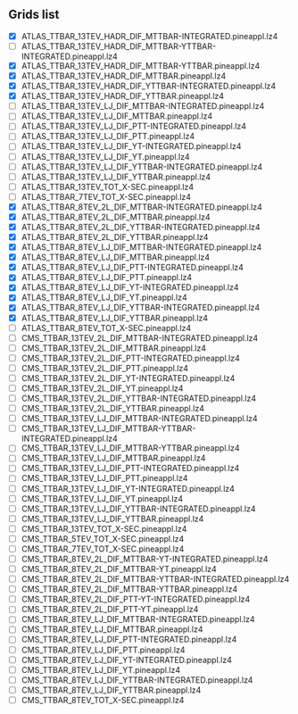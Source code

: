 ## Grids list

- [x] ATLAS_TTBAR_13TEV_HADR_DIF_MTTBAR-INTEGRATED.pineappl.lz4
- [ ] ATLAS_TTBAR_13TEV_HADR_DIF_MTTBAR-YTTBAR-INTEGRATED.pineappl.lz4
- [x] ATLAS_TTBAR_13TEV_HADR_DIF_MTTBAR-YTTBAR.pineappl.lz4
- [x] ATLAS_TTBAR_13TEV_HADR_DIF_MTTBAR.pineappl.lz4
- [x] ATLAS_TTBAR_13TEV_HADR_DIF_YTTBAR-INTEGRATED.pineappl.lz4
- [x] ATLAS_TTBAR_13TEV_HADR_DIF_YTTBAR.pineappl.lz4
- [ ] ATLAS_TTBAR_13TEV_LJ_DIF_MTTBAR-INTEGRATED.pineappl.lz4
- [ ] ATLAS_TTBAR_13TEV_LJ_DIF_MTTBAR.pineappl.lz4
- [ ] ATLAS_TTBAR_13TEV_LJ_DIF_PTT-INTEGRATED.pineappl.lz4
- [ ] ATLAS_TTBAR_13TEV_LJ_DIF_PTT.pineappl.lz4
- [ ] ATLAS_TTBAR_13TEV_LJ_DIF_YT-INTEGRATED.pineappl.lz4
- [ ] ATLAS_TTBAR_13TEV_LJ_DIF_YT.pineappl.lz4
- [ ] ATLAS_TTBAR_13TEV_LJ_DIF_YTTBAR-INTEGRATED.pineappl.lz4
- [ ] ATLAS_TTBAR_13TEV_LJ_DIF_YTTBAR.pineappl.lz4
- [ ] ATLAS_TTBAR_13TEV_TOT_X-SEC.pineappl.lz4
- [ ] ATLAS_TTBAR_7TEV_TOT_X-SEC.pineappl.lz4
- [x] ATLAS_TTBAR_8TEV_2L_DIF_MTTBAR-INTEGRATED.pineappl.lz4
- [x] ATLAS_TTBAR_8TEV_2L_DIF_MTTBAR.pineappl.lz4
- [x] ATLAS_TTBAR_8TEV_2L_DIF_YTTBAR-INTEGRATED.pineappl.lz4
- [x] ATLAS_TTBAR_8TEV_2L_DIF_YTTBAR.pineappl.lz4
- [x] ATLAS_TTBAR_8TEV_LJ_DIF_MTTBAR-INTEGRATED.pineappl.lz4
- [x] ATLAS_TTBAR_8TEV_LJ_DIF_MTTBAR.pineappl.lz4
- [x] ATLAS_TTBAR_8TEV_LJ_DIF_PTT-INTEGRATED.pineappl.lz4
- [x] ATLAS_TTBAR_8TEV_LJ_DIF_PTT.pineappl.lz4
- [x] ATLAS_TTBAR_8TEV_LJ_DIF_YT-INTEGRATED.pineappl.lz4
- [x] ATLAS_TTBAR_8TEV_LJ_DIF_YT.pineappl.lz4
- [x] ATLAS_TTBAR_8TEV_LJ_DIF_YTTBAR-INTEGRATED.pineappl.lz4
- [x] ATLAS_TTBAR_8TEV_LJ_DIF_YTTBAR.pineappl.lz4
- [ ] ATLAS_TTBAR_8TEV_TOT_X-SEC.pineappl.lz4
- [ ] CMS_TTBAR_13TEV_2L_DIF_MTTBAR-INTEGRATED.pineappl.lz4
- [ ] CMS_TTBAR_13TEV_2L_DIF_MTTBAR.pineappl.lz4
- [ ] CMS_TTBAR_13TEV_2L_DIF_PTT-INTEGRATED.pineappl.lz4
- [ ] CMS_TTBAR_13TEV_2L_DIF_PTT.pineappl.lz4
- [ ] CMS_TTBAR_13TEV_2L_DIF_YT-INTEGRATED.pineappl.lz4
- [ ] CMS_TTBAR_13TEV_2L_DIF_YT.pineappl.lz4
- [ ] CMS_TTBAR_13TEV_2L_DIF_YTTBAR-INTEGRATED.pineappl.lz4
- [ ] CMS_TTBAR_13TEV_2L_DIF_YTTBAR.pineappl.lz4
- [ ] CMS_TTBAR_13TEV_LJ_DIF_MTTBAR-INTEGRATED.pineappl.lz4
- [ ] CMS_TTBAR_13TEV_LJ_DIF_MTTBAR-YTTBAR-INTEGRATED.pineappl.lz4
- [ ] CMS_TTBAR_13TEV_LJ_DIF_MTTBAR-YTTBAR.pineappl.lz4
- [ ] CMS_TTBAR_13TEV_LJ_DIF_MTTBAR.pineappl.lz4
- [ ] CMS_TTBAR_13TEV_LJ_DIF_PTT-INTEGRATED.pineappl.lz4
- [ ] CMS_TTBAR_13TEV_LJ_DIF_PTT.pineappl.lz4
- [ ] CMS_TTBAR_13TEV_LJ_DIF_YT-INTEGRATED.pineappl.lz4
- [ ] CMS_TTBAR_13TEV_LJ_DIF_YT.pineappl.lz4
- [ ] CMS_TTBAR_13TEV_LJ_DIF_YTTBAR-INTEGRATED.pineappl.lz4
- [ ] CMS_TTBAR_13TEV_LJ_DIF_YTTBAR.pineappl.lz4
- [ ] CMS_TTBAR_13TEV_TOT_X-SEC.pineappl.lz4
- [ ] CMS_TTBAR_5TEV_TOT_X-SEC.pineappl.lz4
- [ ] CMS_TTBAR_7TEV_TOT_X-SEC.pineappl.lz4
- [ ] CMS_TTBAR_8TEV_2L_DIF_MTTBAR-YT-INTEGRATED.pineappl.lz4
- [ ] CMS_TTBAR_8TEV_2L_DIF_MTTBAR-YT.pineappl.lz4
- [ ] CMS_TTBAR_8TEV_2L_DIF_MTTBAR-YTTBAR-INTEGRATED.pineappl.lz4
- [ ] CMS_TTBAR_8TEV_2L_DIF_MTTBAR-YTTBAR.pineappl.lz4
- [ ] CMS_TTBAR_8TEV_2L_DIF_PTT-YT-INTEGRATED.pineappl.lz4
- [ ] CMS_TTBAR_8TEV_2L_DIF_PTT-YT.pineappl.lz4
- [ ] CMS_TTBAR_8TEV_LJ_DIF_MTTBAR-INTEGRATED.pineappl.lz4
- [ ] CMS_TTBAR_8TEV_LJ_DIF_MTTBAR.pineappl.lz4
- [ ] CMS_TTBAR_8TEV_LJ_DIF_PTT-INTEGRATED.pineappl.lz4
- [ ] CMS_TTBAR_8TEV_LJ_DIF_PTT.pineappl.lz4
- [ ] CMS_TTBAR_8TEV_LJ_DIF_YT-INTEGRATED.pineappl.lz4
- [ ] CMS_TTBAR_8TEV_LJ_DIF_YT.pineappl.lz4
- [ ] CMS_TTBAR_8TEV_LJ_DIF_YTTBAR-INTEGRATED.pineappl.lz4
- [ ] CMS_TTBAR_8TEV_LJ_DIF_YTTBAR.pineappl.lz4
- [ ] CMS_TTBAR_8TEV_TOT_X-SEC.pineappl.lz4
